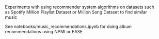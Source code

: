 Experiments with using recommender system algorithms on datasets such as Spotify Million Playlist Dataset or Million Song Dataset to find similar music

See notebooks/music_recommendations.ipynb for doing album recommendations using NPMI or EASE